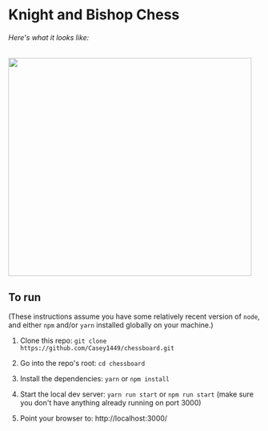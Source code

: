 # Knight and Bishop Chess

###### Here's what it looks like:

<img src="http://g.recordit.co/msV9P0azpg.gif" width="486" height="435" />

## To run

(These instructions assume you have some relatively recent version of `node`, and either `npm` and/or `yarn` installed globally on your machine.)

1.  Clone this repo:
    `git clone https://github.com/Casey1449/chessboard.git`

2.  Go into the repo's root:
    `cd chessboard`

3.  Install the dependencies:
    `yarn` or `npm install`

4.  Start the local dev server:
    `yarn run start` or `npm run start`
    (make sure you don't have anything already running on port 3000)

5.  Point your browser to: http://localhost:3000/
